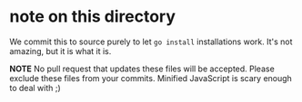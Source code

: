# note on this directory

We commit this to source purely to let `go install` installations work. It's not amazing, but it is what it is.

**NOTE** No pull request that updates these files will be accepted. Please exclude these files from your commits. Minified JavaScript is scary enough to deal with ;)
